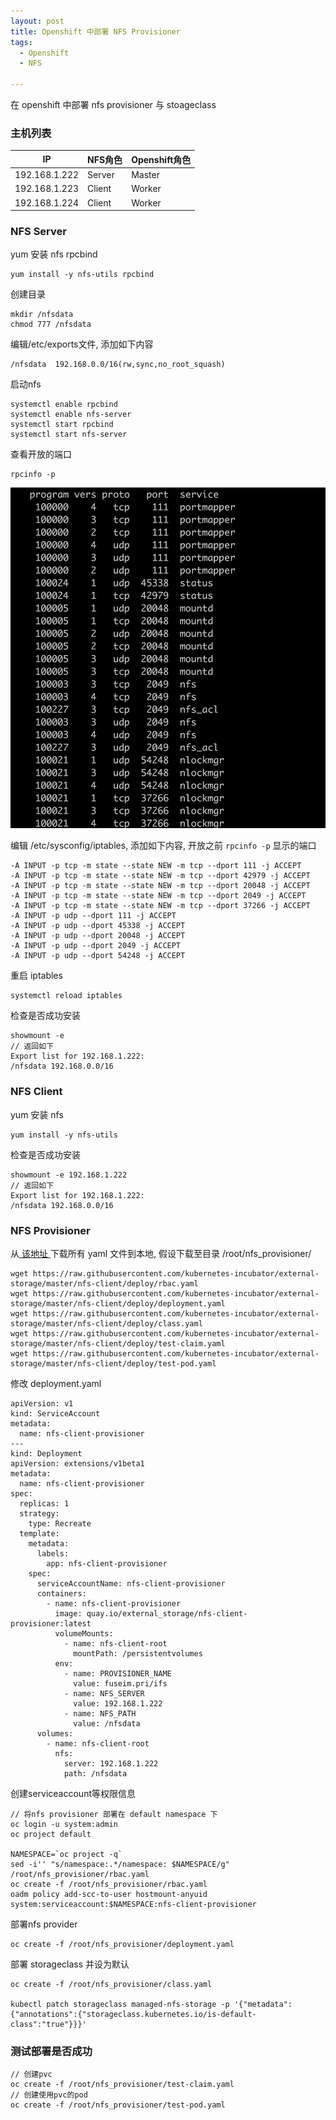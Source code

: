 ```yaml
---
layout: post
title: Openshift 中部署 NFS Provisioner
tags:
  - Openshift
  - NFS

---
```


在 openshift 中部署 nfs provisioner 与 stoageclass

### 主机列表

|IP|NFS角色|Openshift角色|
|---|---|---|
|192.168.1.222|Server|Master|
|192.168.1.223|Client|Worker|
|192.168.1.224|Client|Worker|

### NFS Server 

yum 安装 nfs rpcbind

```
yum install -y nfs-utils rpcbind
```

创建目录

```
mkdir /nfsdata
chmod 777 /nfsdata
```

编辑/etc/exports文件, 添加如下内容

```
/nfsdata  192.168.0.0/16(rw,sync,no_root_squash)
```

启动nfs

```
systemctl enable rpcbind
systemctl enable nfs-server
systemctl start rpcbind
systemctl start nfs-server
```

查看开放的端口

```
rpcinfo -p
```

![](https://raw.githubusercontent.com/arugaki/arugaki.github.io/master/images/nfs_rpcinfo.jpg)

编辑 /etc/sysconfig/iptables, 添加如下内容, 开放之前 `rpcinfo -p` 显示的端口

```
-A INPUT -p tcp -m state --state NEW -m tcp --dport 111 -j ACCEPT
-A INPUT -p tcp -m state --state NEW -m tcp --dport 42979 -j ACCEPT
-A INPUT -p tcp -m state --state NEW -m tcp --dport 20048 -j ACCEPT
-A INPUT -p tcp -m state --state NEW -m tcp --dport 2049 -j ACCEPT
-A INPUT -p tcp -m state --state NEW -m tcp --dport 37266 -j ACCEPT
-A INPUT -p udp --dport 111 -j ACCEPT
-A INPUT -p udp --dport 45338 -j ACCEPT
-A INPUT -p udp --dport 20048 -j ACCEPT
-A INPUT -p udp --dport 2049 -j ACCEPT
-A INPUT -p udp --dport 54248 -j ACCEPT
```

重启 iptables

```
systemctl reload iptables
```

检查是否成功安装

```
showmount -e
// 返回如下
Export list for 192.168.1.222:
/nfsdata 192.168.0.0/16
```

### NFS Client

yum 安装 nfs

```
yum install -y nfs-utils
```

检查是否成功安装

```
showmount -e 192.168.1.222
// 返回如下
Export list for 192.168.1.222:
/nfsdata 192.168.0.0/16
```

### NFS Provisioner

从<a href="https://github.com/kubernetes-incubator/external-storage/tree/master/nfs-client/deploy"> 该地址 </a> 下载所有 yaml 文件到本地, 假设下载至目录 /root/nfs_provisioner/

```
wget https://raw.githubusercontent.com/kubernetes-incubator/external-storage/master/nfs-client/deploy/rbac.yaml
wget https://raw.githubusercontent.com/kubernetes-incubator/external-storage/master/nfs-client/deploy/deployment.yaml
wget https://raw.githubusercontent.com/kubernetes-incubator/external-storage/master/nfs-client/deploy/class.yaml
wget https://raw.githubusercontent.com/kubernetes-incubator/external-storage/master/nfs-client/deploy/test-claim.yaml
wget https://raw.githubusercontent.com/kubernetes-incubator/external-storage/master/nfs-client/deploy/test-pod.yaml

```
修改 deployment.yaml

```
apiVersion: v1
kind: ServiceAccount
metadata:
  name: nfs-client-provisioner
---
kind: Deployment
apiVersion: extensions/v1beta1
metadata:
  name: nfs-client-provisioner
spec:
  replicas: 1
  strategy:
    type: Recreate
  template:
    metadata:
      labels:
        app: nfs-client-provisioner
    spec:
      serviceAccountName: nfs-client-provisioner
      containers:
        - name: nfs-client-provisioner
          image: quay.io/external_storage/nfs-client-provisioner:latest
          volumeMounts:
            - name: nfs-client-root
              mountPath: /persistentvolumes
          env:
            - name: PROVISIONER_NAME
              value: fuseim.pri/ifs
            - name: NFS_SERVER
              value: 192.168.1.222
            - name: NFS_PATH
              value: /nfsdata
      volumes:
        - name: nfs-client-root
          nfs:
            server: 192.168.1.222
            path: /nfsdata
```

创建serviceaccount等权限信息

```
// 将nfs provisioner 部署在 default namespace 下
oc login -u system:admin
oc project default

NAMESPACE=`oc project -q`
sed -i'' "s/namespace:.*/namespace: $NAMESPACE/g" /root/nfs_provisioner/rbac.yaml
oc create -f /root/nfs_provisioner/rbac.yaml
oadm policy add-scc-to-user hostmount-anyuid system:serviceaccount:$NAMESPACE:nfs-client-provisioner
```

部署nfs provider

```
oc create -f /root/nfs_provisioner/deployment.yaml
```

部署 storageclass 并设为默认

```
oc create -f /root/nfs_provisioner/class.yaml

kubectl patch storageclass managed-nfs-storage -p '{"metadata": {"annotations":{"storageclass.kubernetes.io/is-default-class":"true"}}}'
```

### 测试部署是否成功

```
// 创建pvc
oc create -f /root/nfs_provisioner/test-claim.yaml
// 创建使用pvc的pod
oc create -f /root/nfs_provisioner/test-pod.yaml
```





